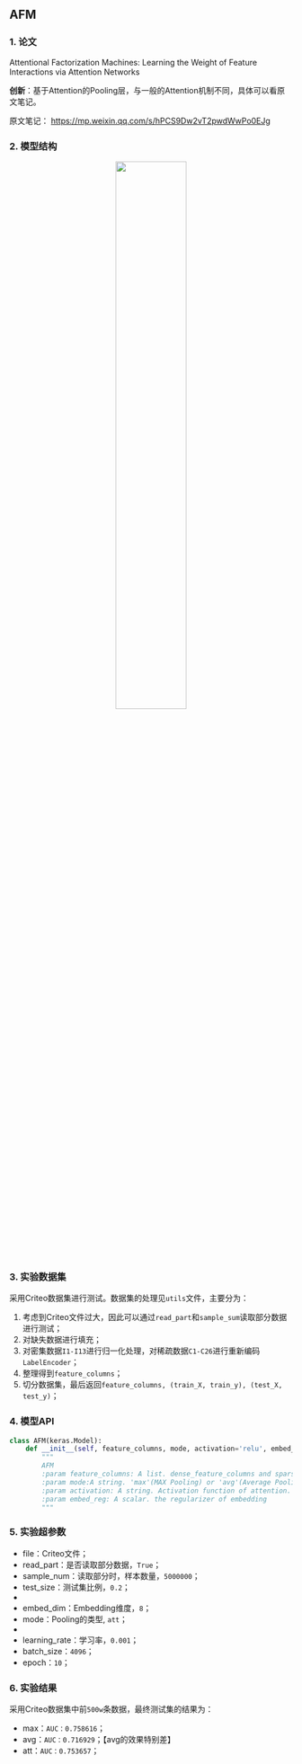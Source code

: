 ## AFM

### 1. 论文
Attentional Factorization Machines: Learning the Weight of Feature Interactions via Attention Networks

**创新**：基于Attention的Pooling层，与一般的Attention机制不同，具体可以看原文笔记。  

原文笔记：  https://mp.weixin.qq.com/s/hPCS9Dw2vT2pwdWwPo0EJg



### 2. 模型结构

<div align=center><img src="https://cdn.jsdelivr.net/gh/BlackSpaceGZY/cdn/img/tf_9.png" width="50%;" style="float:center"/></div>



### 3. 实验数据集

采用Criteo数据集进行测试。数据集的处理见`utils`文件，主要分为：
1. 考虑到Criteo文件过大，因此可以通过`read_part`和`sample_sum`读取部分数据进行测试；
3. 对缺失数据进行填充；
4. 对密集数据`I1-I13`进行归一化处理，对稀疏数据`C1-C26`进行重新编码`LabelEncoder`；
5. 整理得到`feature_columns`；
6. 切分数据集，最后返回`feature_columns, (train_X, train_y), (test_X, test_y)`；



### 4. 模型API

```python
class AFM(keras.Model):
    def __init__(self, feature_columns, mode, activation='relu', embed_reg=1e-4):
        """
        AFM 
        :param feature_columns: A list. dense_feature_columns and sparse_feature_columns
        :param mode:A string. 'max'(MAX Pooling) or 'avg'(Average Pooling) or 'att'(Attention)
        :param activation: A string. Activation function of attention.
        :param embed_reg: A scalar. the regularizer of embedding
        """
```



### 5. 实验超参数

- file：Criteo文件；
- read_part：是否读取部分数据，`True`；
- sample_num：读取部分时，样本数量，`5000000`；
- test_size：测试集比例，`0.2`；
- 
- embed_dim：Embedding维度，`8`；
- mode：Pooling的类型, `att`；
- 
- learning_rate：学习率，`0.001`；
- batch_size：`4096`；
- epoch：`10`；



### 6. 实验结果

采用Criteo数据集中前`500w`条数据，最终测试集的结果为：
- max：`AUC：0.758616`；
- avg：`AUC：0.716929`；【avg的效果特别差】
- att：`AUC：0.753657`；

